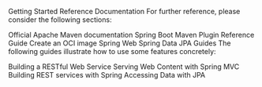 Getting Started
Reference Documentation
For further reference, please consider the following sections:

Official Apache Maven documentation
Spring Boot Maven Plugin Reference Guide
Create an OCI image
Spring Web
Spring Data JPA
Guides
The following guides illustrate how to use some features concretely:

Building a RESTful Web Service
Serving Web Content with Spring MVC
Building REST services with Spring
Accessing Data with JPA
